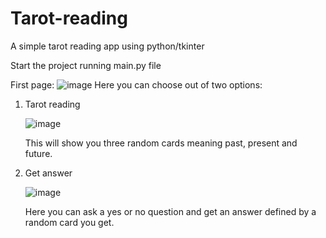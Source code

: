 # Tarot-reading
A simple tarot reading app using python/tkinter

Start the project running main.py file

First page:
![image](https://github.com/a42b/Tarot-reading/assets/114471854/65570767-01e6-4404-a3fb-08707aeb1a35)
Here you can choose out of two options:
1. Tarot reading
   
   ![image](https://github.com/a42b/Tarot-reading/assets/114471854/6f6493db-055d-417f-acd9-30de4c7374ad)
   
   This will show you three random cards meaning past, present and future.
2. Get answer
   
   ![image](https://github.com/a42b/Tarot-reading/assets/114471854/86530765-9974-4bc0-8728-6667fb46ab52)
   
   Here you can ask a yes or no question and get an answer defined by a random card you get.
